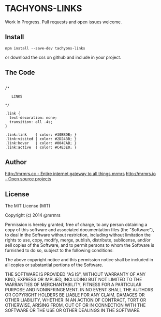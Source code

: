 # TACHYONS-LINKS

Work In Progress. Pull requests and open issues welcome.

## Install
```
npm install --save-dev tachyons-links
```
or download the css on github and include in your project.

## The Code
```

/*

   LINKS

*/

.link {
  text-decoration: none;
  transition: all .4s;
}

.link:link    { color: #30BBDB; }
.link:visited { color: #2D243B; }
.link:hover   { color: #004EAB; }
.link:active  { color: #C4E3E0; }
```

## Author

[http://mrmrs.cc - Entire internet gateway to all things mrmrs](http://mrmrs.cc)
[http://mrmrs.io - Open source projects](http://mrmrs.io)

## License

The MIT License (MIT)

Copyright (c) 2014 @mrmrs

Permission is hereby granted, free of charge, to any person obtaining a copy
of this software and associated documentation files (the "Software"), to deal
in the Software without restriction, including without limitation the rights
to use, copy, modify, merge, publish, distribute, sublicense, and/or sell
copies of the Software, and to permit persons to whom the Software is
furnished to do so, subject to the following conditions:

The above copyright notice and this permission notice shall be included in
all copies or substantial portions of the Software.

THE SOFTWARE IS PROVIDED "AS IS", WITHOUT WARRANTY OF ANY KIND, EXPRESS OR
IMPLIED, INCLUDING BUT NOT LIMITED TO THE WARRANTIES OF MERCHANTABILITY,
FITNESS FOR A PARTICULAR PURPOSE AND NONINFRINGEMENT. IN NO EVENT SHALL THE
AUTHORS OR COPYRIGHT HOLDERS BE LIABLE FOR ANY CLAIM, DAMAGES OR OTHER
LIABILITY, WHETHER IN AN ACTION OF CONTRACT, TORT OR OTHERWISE, ARISING FROM,
OUT OF OR IN CONNECTION WITH THE SOFTWARE OR THE USE OR OTHER DEALINGS IN
THE SOFTWARE.


